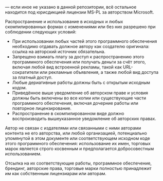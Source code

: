 — если иное не указано в данной репозитории, всё остальное находится под юрисдикцией лицензии MS-PL за авторством Microsoft.

Распространение и использование в исходных и любых скомпилированных формах с изменениями или без них разрешено при соблюдении следующих условий:

- При использовании любых частей этого программного обеспечения необходимо отдавать должное автору как создателю оригинала: ссылка на авторский источник обязательна.
- Запрещено взимать плату за доступ к распространению этого программного обеспечения или получать деньги за счёт этого, включая любой вид встроенной рекламы, такой как URL-сократители или рекламные объявления, а также любой вид доступа за платный доступ.
- Любые дериативные работы должны быть с открытым исходным кодом.
- Приведённое выше уведомление об авторском праве и условия должны быть включены во все копии или существующие части программного обеспечения, включая дочерние работы или повторное лицензирование.
- Распространение в скомпилированном виде должно воспроизводить вышеуказанное уведомление об авторских правах.

Автор не связан с издателями или связанными с ними авторами контента не его авторства, или любой организацией, потенциально упомянутой в этом документе или соответствующем исходном коде этого программного обеспечения: использование их имен, торговых марок является строго косвенным и предполагается добросовестным использованием.

Отсылка на их соответствующие работы, программное обеспечение, брендинг, авторские права, торговые марки полностью принадлежит им как собственным лицензиарам или авторам.
